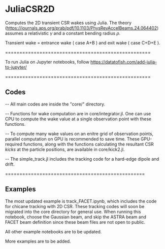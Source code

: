 # JuliaCSR2D
Computes the 2D transient CSR wakes using Julia.
The theory (https://journals.aps.org/prab/pdf/10.1103/PhysRevAccelBeams.24.064402) assumes a relativistic $\gamma$ and a constant bending radius $\rho$.  

Transient wake = entrance wake ( case A+B ) and exit wake ( case C+D+E ).

===================================================

To run Julia on Jupyter notebooks, follow https://datatofish.com/add-julia-to-jupyter/

===================================================
## Codes ##
-- All main codes are inside the "core/" directory.

-- Functions for wake computation are in core/integrator.jl. One can use CPU to compute the wake value at a single observation point with these functions. 

-- To compute many wake values on an enitre grid of observation points, parallel computation on GPU is recommended to save time. These GPU-required functions, along with the functions calculating the resultant CSR $kicks$ at the particle positions, are available in core/kick2.jl.   

-- The simple_track.jl includes the tracking code for a hard-edge dipole and drift.

=================================================
## Examples ##

The most updated example is track_FACET.ipynb, which includes the code for chicane tracking with 2D CSR. These tracking codes will soon be migrated into the core directory for general use. When running this notebook, choose the Gaussian beam, and skip the ASTRA beam and FACET beam definition since these beam files are not open to public.  

All other example notebooks are to be updated.

More examples are to be added. 

